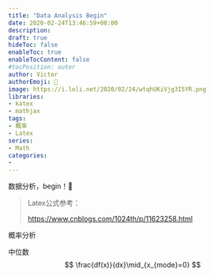 ```yaml
---
title: "Data Analysis Begin"
date: 2020-02-24T13:46:59+08:00
description:
draft: true
hideToc: false
enableToc: true
enableTocContent: false
#tocPosition: outer
author: Victor
authorEmoji: 👻
image: https://i.loli.net/2020/02/24/wtqhUKiVjg3I5YR.png
libraries:
- katex
- mathjax
tags:
- 概率
- Latex
series:
- Math
categories:
-
---
```










数据分析，begin！:date:

<!--more-->

> Latex公式参考：
>
> https://www.cnblogs.com/1024th/p/11623258.html

概率分析



中位数
$$
\frac{df(x)}{dx}\mid_{x_{mode}=0}
$$
​               